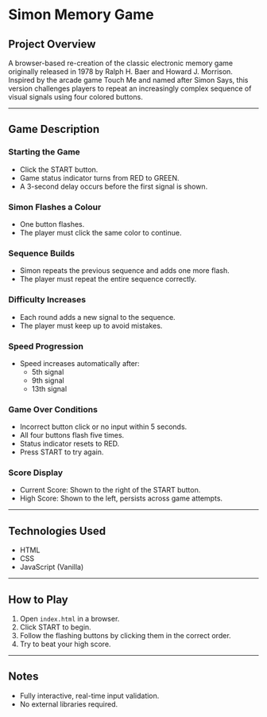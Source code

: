 # Simon Memory Game

## Project Overview

A browser-based re-creation of the classic electronic memory game originally released in 1978 by Ralph H. Baer and Howard J. Morrison. Inspired by the arcade game Touch Me and named after Simon Says, this version challenges players to repeat an increasingly complex sequence of visual signals using four colored buttons.

---

## Game Description

### Starting the Game
- Click the START button.
- Game status indicator turns from RED to GREEN.
- A 3-second delay occurs before the first signal is shown.

### Simon Flashes a Colour
- One button flashes.
- The player must click the same color to continue.

### Sequence Builds
- Simon repeats the previous sequence and adds one more flash.
- The player must repeat the entire sequence correctly.

### Difficulty Increases
- Each round adds a new signal to the sequence.
- The player must keep up to avoid mistakes.

### Speed Progression
- Speed increases automatically after:
  - 5th signal
  - 9th signal
  - 13th signal

### Game Over Conditions
- Incorrect button click or no input within 5 seconds.
- All four buttons flash five times.
- Status indicator resets to RED.
- Press START to try again.

### Score Display
- Current Score: Shown to the right of the START button.
- High Score: Shown to the left, persists across game attempts.

---

## Technologies Used

- HTML
- CSS
- JavaScript (Vanilla)

---

## How to Play

1. Open `index.html` in a browser.
2. Click START to begin.
3. Follow the flashing buttons by clicking them in the correct order.
4. Try to beat your high score.

---

## Notes

- Fully interactive, real-time input validation.
- No external libraries required.
